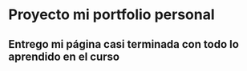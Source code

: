 # Proyecto mi portfolio personal

## Entrego mi página casi terminada con todo lo aprendido en el curso